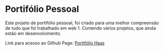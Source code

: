 # Portifólio Pessoal

Este projeto de portifólio pessoal, foi criado para uma melhor compreensão de tudo que foi trabalhado em web 1. Contendo vários projetos, que ainda estão em desenvolvimento.

Link para acesso ao Github Page: [Portifólio Haas](https://haasgamer.github.io/portifolio_haas/)

